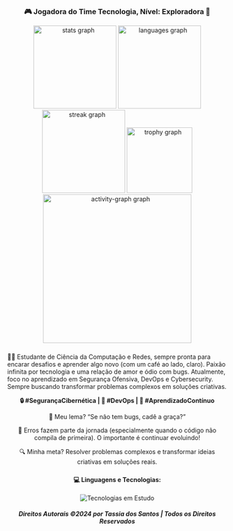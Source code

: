 <h3 align="center">🎮 Jogadora do Time Tecnologia, Nível: Exploradora 🚀</h3>

<div align="center">
  <img src="https://github-readme-stats.vercel.app/api?username=tassiadossantos&hide_title=false&hide_rank=false&show_icons=true&include_all_commits=false&count_private=false&disable_animations=false&theme=gotham&locale=pt-br&hide_border=false&order=1&custom_title=Tassia%20dos%20Santos%20Silva" height="190" alt="stats graph"  />
  <img src="https://github-readme-stats.vercel.app/api/top-langs?username=tassiadossantos&locale=pt-br&hide_title=false&layout=compact&card_width=320&langs_count=5&theme=gotham&hide_border=false&order=2&custom_title=Tassia%20dos%20Santos%20Silva" height="190" alt="languages graph"  />
  <img src="https://streak-stats.demolab.com?user=tassiadossantos&locale=pt-br&mode=daily&theme=gotham&hide_border=false&border_radius=5&order=3" height="190" alt="streak graph"  />
  <img src="https://github-profile-trophy.vercel.app?username=tassiadossantos&theme=dracula&column=-1&row=1&margin-w=8&margin-h=8&no-bg=true&no-frame=false&order=4" height="150" alt="trophy graph"  />
  <img src="https://github-readme-activity-graph.vercel.app/graph?username=tassiadossantos&radius=25&theme=gotham&area=true&order=5&custom_title=Tassia%20dos%20Santos%20Silva&hide_title=false&hide_border=false" height="340" alt="activity-graph graph"  />
</div>

###

<p align="left">👩‍💻 Estudante de Ciência da Computação e Redes, sempre pronta para encarar desafios e aprender algo novo (com um café ao lado, claro). Paixão infinita por tecnologia e uma relação de amor e ódio com bugs. Atualmente, foco no aprendizado em Segurança Ofensiva, DevOps e Cybersecurity. Sempre buscando transformar problemas complexos em soluções criativas.</p> <p align="center"> <b>🔒 #SegurançaCibernética | 🚀 #DevOps | 📖 #AprendizadoContínuo</b></p>
<p align="center">
  🐛 Meu lema? “Se não tem bugs, cadê a graça?”
</p>
<p align="center">
  🎯 Erros fazem parte da jornada (especialmente quando o código não compila de primeira). O importante é continuar evoluindo!
</p>
<p align="center">
  🔍 Minha meta? Resolver problemas complexos e transformar ideias criativas em soluções reais.
</p>



###
<h4 align="center">💻 Linguagens e Tecnologias:</h4> <p align="center"> <img src="https://skillicons.dev/icons?i=js,ts,py,c,java,react,nodejs,dart,kotlin,angular,vue,azure,aws,git,figma" alt="Tecnologias em Estudo" /> </p>

<h5 align="center">Direitos Autorais ©2024 por Tassia dos Santos | Todos os Direitos Reservados</h5>

